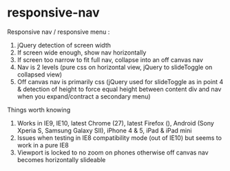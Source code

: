 responsive-nav
==============

Responsive nav / responsive menu : 

1. jQuery detection of screen width 
2. If screen wide enough, show nav horizontally
3. If screen too narrow to fit full nav, collapse into an off canvas nav
4. Nav is 2 levels (pure css on horizontal view, jQuery to slideToggle on collapsed view)
5. Off canvas nav is primarily css (jQuery used for slideToggle as in point 4 & detection of height to force equal height between content div and nav when you expand/contract a secondary menu)


Things worth knowing
1. Works in IE9, IE10, latest Chrome (27), latest Firefox (), Android (Sony Xperia S, Samsung Galaxy SII), iPhone 4 & 5, iPad & iPad mini
2. Issues when testing in IE8 compatibility mode (out of IE10) but seems to work in a pure IE8
3. Viewport is locked to no zoom on phones otherwise off canvas nav becomes horizontally slideable
